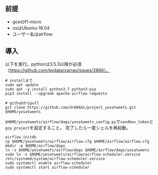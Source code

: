 ## 前提
- gceのf1-micro
- osはUbuntu-18.04
- ユーザー名はairflow

## 導入
以下を実行。pythonは3.5.3以降が必須（https://github.com/pydata/xarray/issues/2866）。
```
# installまで
sudo apt update
sudo apt -y install python3.7 python3-pip
pip3 install --upgrade apache-airflow requests

# githubからpull
git clone https://github.com/dr666m1/project_yosatweets.git $HOME/yosatweets
```
`$HOME/yosatweets/airflow/dags/yosatweets_config.py`で`sandbox_token`と`gcp_project`を設定すること。
完了したら一度シェルを再起動。
```
airflow initdb
cp $HOME/yosatweets/airflow/airflow.cfg $HOME/airflow/airflow.cfg
mkdir -p $HOME/airflow/dags
ln -s $HOME/yosatweets/airflow/dags $HOME/airflow/dags/yosatweets
sudo ln -s $HOME/yosatweets/airflow/airflow-scheduler.service /etc/systemd/system/airflow-scheduler.service
sudo systemctl enable airflow-scheduler
sudo systemctl start airflow-scheduler
```

